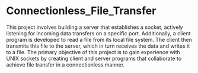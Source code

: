 # Connectionless_File_Transfer

This project involves building a server that establishes a socket, actively listening for incoming data transfers on a specific port. Additionally, a client program is developed to read a file from its local file system. The client then transmits this file to the server, which in turn receives the data and writes it to a file. The primary objective of this project is to gain experience with UNIX sockets by creating client and server programs that collaborate to achieve file transfer in a connectionless manner. 